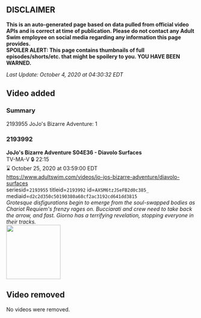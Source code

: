 ## DISCLAIMER
**This is an auto-generated page based on data pulled from official video APIs and is correct at time of publication. Please do not contact any Adult Swim employee on social media regarding any information this page provides.**  
**SPOILER ALERT: This page contains thumbnails of full episodes/shorts/etc. that might be spoilery to you. YOU HAVE BEEN WARNED.**  

_Last Update: October 4, 2020 at 04:30:32 EDT_
## Video added
### Summary
2193955 JoJo's Bizarre Adventure: 1  
### 2193992
**JoJo's Bizarre Adventure S04E36 - Diavolo Surfaces**  
TV-MA-V 🔒 22:15  
⌛ October 25, 2020 at 03:59:00 EDT  
https://www.adultswim.com/videos/jo-jos-bizarre-adventure/diavolo-surfaces  
seriesid=`2193955` titleid=`2193992` id=`AXSM6tzJSeFB2d0c385_` mediaid=`d2c2d350c50190380a68cf2ac3192cd641dd3815`  
_Grotesque disfigurations begin to emerge from the soul-swapped bodies as Chariot Requiem's frenzy rages on. Bucciarati and crew need to take back the arrow, and fast. Giorno has a terrifying revelation, stopping everyone in their tracks._  
<a href="https://media.cdn.adultswim.com/uploads/20200914/thumbnails/2_20914100339-jojo_goldenwind_036.jpg"><img src="https://media.cdn.adultswim.com/uploads/20200914/thumbnails/2_20914100339-jojo_goldenwind_036.jpg" height="144px" /></a>
## Video removed
No videos were removed.  

